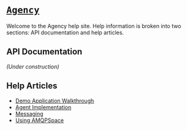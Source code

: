 <head>
  <title>Agency</title>
  <link rel="stylesheet" href="style.css">
</head>

# [`Agency`](https://createwith.agency/)

Welcome to the Agency help site. Help information is broken into two sections:
API documentation and help articles.

## API Documentation

_(Under construction)_

## Help Articles

* [Demo Application Walkthrough](./articles/walkthrough.md)
* [Agent Implementation](./articles/agent_implementation.md)
* [Messaging](./articles/messaging.md)
* [Using AMQPSpace](./articles/using_amqpspace.md)

